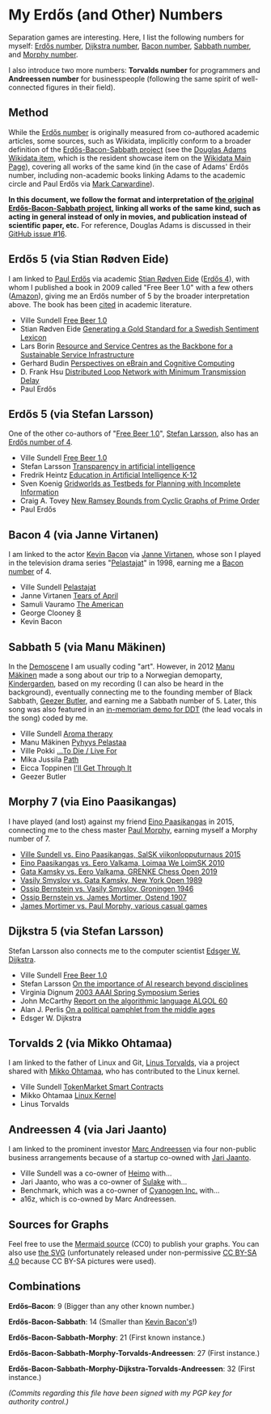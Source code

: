# My Erdős (and Other) Numbers
Separation games are interesting. Here, I list the following numbers for myself: [Erdős number](https://en.wikipedia.org/wiki/Erd%C5%91s_number), [Dijkstra number](https://people.eecs.ku.edu/~saiedian/saiedian-erdos-dijkstra-number.php), [Bacon number](https://simple.wikipedia.org/wiki/Bacon_number), [Sabbath number](https://erdosbaconsabbath.fandom.com), and [Morphy number](https://en.wikipedia.org/wiki/Morphy_number).

I also introduce two more numbers: **Torvalds number** for programmers and **Andreessen number** for businesspeople (following the same spirit of well-connected figures in their field).

## Method
While the [Erdős number](https://en.wikipedia.org/wiki/Erd%C5%91s_number) is originally measured from co-authored academic articles, some sources, such as Wikidata, implicitly conform to a broader definition of the [Erdős-Bacon-Sabbath project](https://erdosbaconsabbath.fandom.com/wiki/Special:AllPages) (see the [Douglas Adams Wikidata item](https://www.wikidata.org/wiki/Q42), which is the resident showcase item on the [Wikidata Main Page](https://www.wikidata.org/wiki/Wikidata:Main_Page)), covering all works of the same kind (in the case of Adams' Erdős number, including non-academic books linking Adams to the academic circle and Paul Erdős via [Mark Carwardine](https://www.wikidata.org/wiki/Q897408)).

**In this document, we follow the format and interpretation of [the original Erdős-Bacon-Sabbath project](https://github.com/rchurchley/erdos-bacon-sabbath/issues?q=is%3Aissue), linking all works of the same kind, such as acting in general instead of only in movies, and publication instead of scientific paper, etc.** For reference, Douglas Adams is discussed in their [GitHub issue #16](https://github.com/rchurchley/erdos-bacon-sabbath/issues/16).

## Erdős 5 (via Stian Rødven Eide)
I am linked to [Paul Erdős](https://en.wikipedia.org/wiki/Paul_Erd%C5%91s) via academic [Stian Rødven Eide](https://www.wikidata.org/wiki/Q101662382) ([Erdős 4](https://www.csauthors.net/stian-rodven-eide/)), with whom I published a book in 2009 called "Free Beer 1.0" with a few others ([Amazon](https://www.amazon.com/dp/B005D2ZUUA)), giving me an Erdős number of 5 by the broader interpretation above. The book has been [cited](https://scholar.google.com/scholar?cites=17471154990118781681) in academic literature.

 * Ville Sundell
   [Free Beer 1.0](https://www.wikidata.org/wiki/Q121505012)
 * Stian Rødven Eide
   [Generating a Gold Standard for a Swedish Sentiment Lexicon](http://www.lrec-conf.org/proceedings/lrec2018/pdf/846.pdf)
 * Lars Borin
   [Resource and Service Centres as the Backbone for a Sustainable Service Infrastructure](http://www.lrec-conf.org/proceedings/lrec2010/pdf/679_Paper.pdf)
 * Gerhard Budin
   [Perspectives on eBrain and Cognitive Computing](https://www.igi-global.com/gateway/article/75449)
 * D. Frank Hsu
   [Distributed Loop Network with Minimum Transmission Delay](https://www.wikidata.org/wiki/Q106872741)
 * Paul Erdős

## Erdős 5 (via Stefan Larsson)
One of the other co-authors of "[Free Beer 1.0](https://www.wikidata.org/wiki/Q121505012)", [Stefan Larsson](https://scholar.google.com/citations?user=0RpIUtQAAAAJ), also has an [Erdős number of 4](https://www.csauthors.net/stefan-larsson/).

 * Ville Sundell
   [Free Beer 1.0](https://www.wikidata.org/wiki/Q121505012)
 * Stefan Larsson
   [Transparency in artificial intelligence](https://www.wikidata.org/wiki/Q113426189)
 * Fredrik Heintz
   [Education in Artificial Intelligence K-12](https://link.springer.com/article/10.1007/s13218-021-00734-6)
 * Sven Koenig
   [Gridworlds as Testbeds for Planning with Incomplete Information](https://aaai.org/papers/00819-AAAI00-126-gridworlds-as-testbeds-for-planning-with-incomplete-information/)
 * Craig A. Tovey
   [New Ramsey Bounds from Cyclic Graphs of Prime Order](https://epubs.siam.org/doi/10.1137/S0895480196298378)
 * Paul Erdős

## Bacon 4 (via Janne Virtanen)
I am linked to the actor [Kevin Bacon](https://en.wikipedia.org/wiki/Kevin_Bacon) via [Janne Virtanen](https://www.imdb.com/name/nm0899455/), whose son I played in the television drama series "[Pelastajat](https://www.wikidata.org/wiki/Q11887242)" in 1998, earning me a [Bacon number](https://simple.wikipedia.org/wiki/Bacon_number) of 4.

 * Ville Sundell
   [Pelastajat](https://www.wikidata.org/wiki/Q11887242)
 * Janne Virtanen
   [Tears of April](https://www.themoviedb.org/movie/54669-kasky)
 * Samuli Vauramo
   [The American](https://www.themoviedb.org/movie/27579-the-american)
 * George Clooney
   [8](https://www.imdb.com/title/tt2290075/)
 * Kevin Bacon

## Sabbath 5 (via Manu Mäkinen)
In the [Demoscene](https://en.wikipedia.org/wiki/Demoscene) I am usually coding "art". However, in 2012 [Manu Mäkinen](https://demozoo.org/sceners/23111/) made a song about our trip to a Norwegian demoparty, [Kindergarden](https://en.wikipedia.org/wiki/Kindergarden_(demoparty)), based on my recording (I can also be heard in the background), eventually connecting me to the founding member of Black Sabbath, [Geezer Butler](https://en.wikipedia.org/wiki/Geezer_Butler), and earning me a Sabbath number of 5. Later, this song was also featured in an [in-memoriam demo for DDT](https://demozoo.org/productions/199082/) (the lead vocals in the song) coded by me.

 * Ville Sundell
   [Aroma therapy](https://demozoo.org/music/51173/)
 * Manu Mäkinen
   [Pyhyys Pelastaa](https://www.discogs.com/release/21918427-Going-Viral-Hobo-Sapien)
 * Ville Pokki
   [...To Die / Live For](https://www.discogs.com/release/8587450-Delayhead-Vol-80)
 * Mika Jussila
   [Path](https://www.discogs.com/master/28492-Apocalyptica-Cult)
 * Eicca Toppinen
   [I'll Get Through It](https://www.apocalyptica.com/video/apocalyptica-and-franky-perez-feat-g-6--51-.html)
 * Geezer Butler

## Morphy 7 (via Eino Paasikangas)
I have played (and lost) against my friend [Eino Paasikangas](https://players.chessbase.com/en/player/paasikangas_eino/631389) in 2015, connecting me to the chess master [Paul Morphy](https://en.wikipedia.org/wiki/Paul_Morphy), earning myself a Morphy number of 7.

 * [Ville Sundell vs. Eino Paasikangas, SalSK viikonlopputurnaus 2015](http://www.shakki.net/cgi-bin/selo?do=pelit&lista=selo&pvm=2015-10-18&pelaaja_id=9662)
 * [Eino Paasikangas vs. Eero Valkama, Loimaa We LoimSK 2010](https://share.chessbase.com/SharedGames/game/?p=uhuZnq2Jcj0uc7paUmuCrl6PTuinFP7o9y6jls7t6jqjeRLKBGFnwL1p+wP2/MEa)
 * [Gata Kamsky vs. Eero Valkama, GRENKE Chess Open 2019](https://share.chessbase.com/SharedGames/game/?p=uhuZnq2Jcj0uc7paUmuCrheEtU+e6biquGuIBSGyswj9IgHuc97QRhBdbk3Nv7eW)
 * [Vasily Smyslov vs. Gata Kamsky, New York Open 1989](https://www.chess.com/games/view/459917)
 * [Ossip Bernstein vs. Vasily Smyslov, Groningen 1946](https://www.chess.com/games/view/40211)
 * [Ossip Bernstein vs. James Mortimer, Ostend 1907](https://www.365chess.com/game.php?gid=2633844)
 * [James Mortimer vs. Paul Morphy, various casual games](https://chesscafe.com/the-skittles-room/morphy-numbers-revisited/)

## Dijkstra 5 (via Stefan Larsson)
Stefan Larsson also connects me to the computer scientist [Edsger W. Dijkstra](https://en.wikipedia.org/wiki/Edsger_W._Dijkstra).

 * Ville Sundell
   [Free Beer 1.0](https://www.wikidata.org/wiki/Q121505012)
 * Stefan Larsson
   [On the importance of AI research beyond disciplines](https://arxiv.org/abs/2302.06655)
 * Virginia Dignum
   [2003 AAAI Spring Symposium Series](https://ojs.aaai.org/aimagazine/index.php/aimagazine/article/view/1723)
 * John McCarthy
   [Report on the algorithmic language ALGOL 60](https://www.wikidata.org/wiki/Q55871759)
 * Alan J. Perlis
   [On a political pamphlet from the middle ages](https://dl.acm.org/doi/10.1145/1005888.1005890)
 * Edsger W. Dijkstra

## Torvalds 2 (via Mikko Ohtamaa)
I am linked to the father of Linux and Git, [Linus Torvalds](https://en.wikipedia.org/wiki/Linus_Torvalds), via a project shared with [Mikko Ohtamaa](https://capitalgram.com/about/), who has contributed to the Linux kernel.

 * Ville Sundell
   [TokenMarket Smart Contracts](https://github.com/TokenMarketNet/smart-contracts/commits?author=villesundell)
 * Mikko Ohtamaa
   [Linux Kernel](https://github.com/torvalds/linux/commit/111f9ecf174655f3da2b266602f20f11e6a6a4c7)
 * Linus Torvalds

## Andreessen 4 (via Jari Jaanto)
I am linked to the prominent investor [Marc Andreessen](https://en.wikipedia.org/wiki/Marc_Andreessen) via four non-public business arrangements because of a startup co-owned with [Jari Jaanto](https://fi.wikipedia.org/wiki/Jari_Jaanto).

 * Ville Sundell was a co-owner of [Heimo](https://www.slideshare.net/slideshow/heimo-the-untellable-stories/62548233) with...
 * Jari Jaanto, who was a co-owner of [Sulake](https://www.is.fi/tyoelama/art-2000000816767.html) with...
 * Benchmark, which was a co-owner of [Cyanogen Inc.](https://www.geekwire.com/2013/cyanogenmod-raises-22m/) with...
 * a16z, which is co-owned by Marc Andreessen.

## Sources for Graphs
Feel free to use the [Mermaid source](https://gist.github.com/villesundell/8c03792b10a84c54df0eeee80b6e51c0) (CC0) to publish your graphs. You can also use [the SVG](https://jumpshare.com/v/siA0eqg1Yj1bxIVv4twK) (unfortunately released under non-permissive [CC BY-SA 4.0](https://creativecommons.org/licenses/by-sa/4.0/) because CC BY-SA pictures were used).

## Combinations

**Erdős–Bacon**: 9 (Bigger than any other known number.)

**Erdős-Bacon-Sabbath**: 14 (Smaller than [Kevin Bacon's](https://erdosbaconsabbath.fandom.com/wiki/Kevin_Bacon)!)

**Erdős-Bacon-Sabbath-Morphy**: 21 (First known instance.)

**Erdős-Bacon-Sabbath-Morphy-Torvalds-Andreessen**: 27 (First instance.)

**Erdős-Bacon-Sabbath-Morphy-Dijkstra-Torvalds-Andreessen**: 32 (First instance.)

*(Commits regarding this file have been signed with my PGP key for authority control.)*
